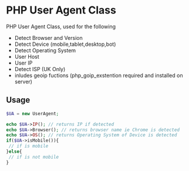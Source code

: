 # PHP User Agent Class
PHP User Agent Class, used for the following
 - Detect Browser and Version
 - Detect Device (mobile,tablet,desktop,bot)
 - Detect Operating System
 - User Host
 - User IP
 - Detect ISP (UK Only)
 - inludes geoip fuctions (php_goip_exstention required and installed on server)
 
 ## Usage 
 ```php
 $UA = new UserAgent; 
 
 echo $UA->IP(); // returns IP if detected
 echo $UA->Browser(); // returns browser name ie Chrome is detected
 echo $UA->OS(); // returns Operating System of Device is detected
 if($UA->isMobile()){
  // if is mobile
 }else{
  // if is not mobile
 }
```
